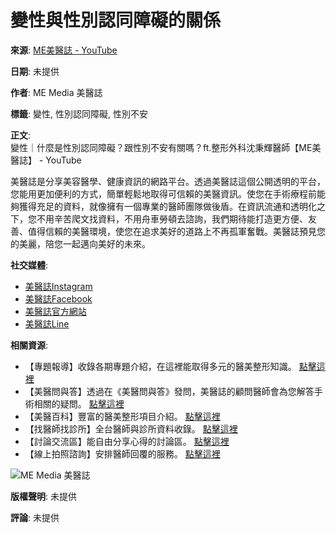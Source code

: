 # 變性與性別認同障礙的關係

**來源**: [ME美醫誌 - YouTube](https://www.youtube.com/channel/UCLkaznusBKHfbXazCF_Iovw)

**日期**: 未提供

**作者**: ME Media 美醫誌

**標籤**: 變性, 性別認同障礙, 性別不安

**正文**:  
變性｜什麼是性別認同障礙？跟性別不安有關嗎？ft.整形外科沈秉輝醫師【ME美醫誌】 - YouTube

美醫誌是分享美容醫學、健康資訊的網路平台。透過美醫誌這個公開透明的平台，您能用更加便利的方式，簡單輕鬆地取得可信賴的美醫資訊。使您在手術療程前能夠獲得充足的資料，就像擁有一個專業的醫師團隊做後盾。在資訊流通和透明化之下，您不用辛苦爬文找資料，不用舟車勞頓去諮詢，我們期待能打造更方便、友善、值得信賴的美醫環境，使您在追求美好的道路上不再孤軍奮戰。美醫誌預見您的美麗，陪您一起邁向美好的未來。

**社交媒體**:  
- [美醫誌Instagram](https://www.instagram.com/memedia5168/)  
- [美醫誌Facebook](https://www.facebook.com/memediatw/)  
- [美醫誌官方網站](https://memedia.com.tw/)  
- [美醫誌Line](https://line.me/R/ti/p/@383viixn)

**相關資源**:  
- 【專題報導】收錄各期專題介紹，在這裡能取得多元的醫美整形知識。 [點擊這裡](https://memedia.com.tw/topic.html)  
- 【美醫問與答】透過在《美醫問與答》發問，美醫誌的顧問醫師會為您解答手術相關的疑問。 [點擊這裡](https://memedia.com.tw/meqna.html)  
- 【美醫百科】豐富的醫美整形項目介紹。 [點擊這裡](https://memedia.com.tw/mebook.html)  
- 【找醫師找診所】全台醫師與診所資料收錄。 [點擊這裡](https://memedia.com.tw/finddoc.html)  
- 【討論交流區】能自由分享心得的討論區。 [點擊這裡](https://memedia.com.tw/forum.html)  
- 【線上拍照諮詢】安排醫師回覆的服務。 [點擊這裡](https://memedia.com.tw/contact.html)

![ME Media 美醫誌](https://i.ytimg.com/an/LkaznusBKHfbXazCF_Iovw/featured_channel.jpg?v=65e05647)

**版權聲明**: 未提供

**評論**: 未提供
<!-- tcd_original_link https://www.youtube.com/watch?v=qXhzAu0eR5E -->
